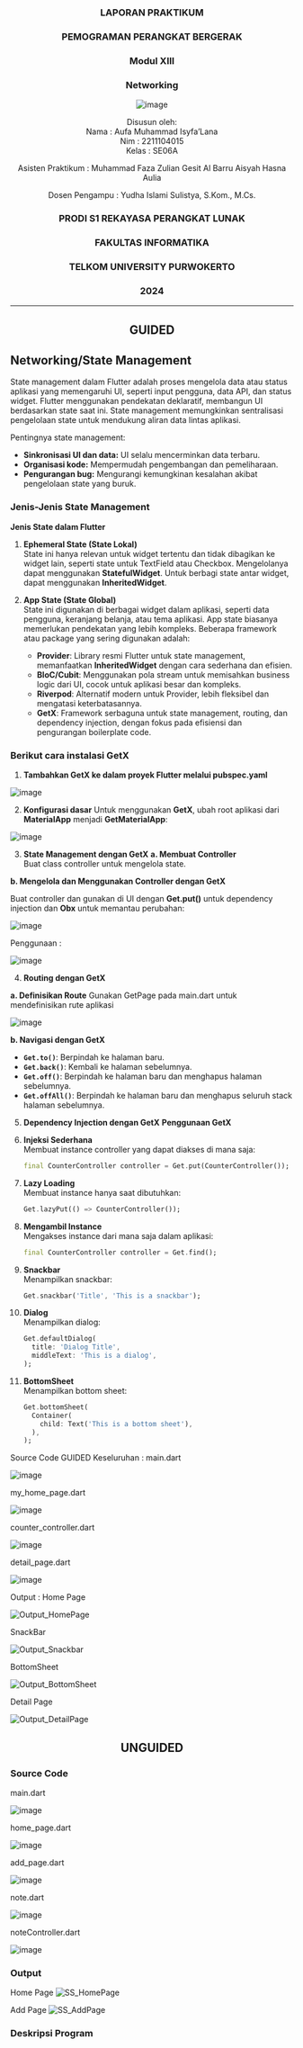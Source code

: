 <div align="center">

### LAPORAN PRAKTIKUM

### PEMOGRAMAN PERANGKAT BERGERAK

### Modul XIII
### Networking

![image](https://github.com/user-attachments/assets/2948daec-1e7a-4765-8f23-df638a387c87)

Disusun oleh:  
Nama : Aufa Muhammad Isyfa’Lana  
Nim : 2211104015  
Kelas : SE06A

Asisten Praktikum : 
Muhammad Faza Zulian Gesit Al Barru 
Aisyah Hasna Aulia 

Dosen Pengampu : 
Yudha Islami Sulistya, S.Kom., M.Cs. 

### PRODI S1 REKAYASA PERANGKAT LUNAK  
### FAKULTAS INFORMATIKA  
### TELKOM UNIVERSITY PURWOKERTO  
### 2024

</div>

---
<div align="center">

## GUIDED
</div>

## Networking/State Management
State management dalam Flutter adalah proses mengelola data atau status aplikasi yang memengaruhi UI, seperti input pengguna, data API, dan status widget. Flutter menggunakan pendekatan deklaratif, membangun UI berdasarkan state saat ini. State management memungkinkan sentralisasi pengelolaan state untuk mendukung aliran data lintas aplikasi.

Pentingnya state management:
- **Sinkronisasi UI dan data:** UI selalu mencerminkan data terbaru.
- **Organisasi kode:** Mempermudah pengembangan dan pemeliharaan.
- **Pengurangan bug:** Mengurangi kemungkinan kesalahan akibat pengelolaan state yang buruk.

### Jenis-Jenis State Management
**Jenis State dalam Flutter**  

1. **Ephemeral State (State Lokal)**  
   State ini hanya relevan untuk widget tertentu dan tidak dibagikan ke widget lain, seperti state untuk TextField atau Checkbox. Mengelolanya dapat menggunakan **StatefulWidget**. Untuk berbagi state antar widget, dapat menggunakan **InheritedWidget**.  

2. **App State (State Global)**  
   State ini digunakan di berbagai widget dalam aplikasi, seperti data pengguna, keranjang belanja, atau tema aplikasi. App state biasanya memerlukan pendekatan yang lebih kompleks. Beberapa framework atau package yang sering digunakan adalah:  
   - **Provider**: Library resmi Flutter untuk state management, memanfaatkan **InheritedWidget** dengan cara sederhana dan efisien.  
   - **BloC/Cubit**: Menggunakan pola stream untuk memisahkan business logic dari UI, cocok untuk aplikasi besar dan kompleks.  
   - **Riverpod**: Alternatif modern untuk Provider, lebih fleksibel dan mengatasi keterbatasannya.  
   - **GetX**: Framework serbaguna untuk state management, routing, dan dependency injection, dengan fokus pada efisiensi dan pengurangan boilerplate code.  

### Berikut cara instalasi GetX
1. **Tambahkan GetX ke dalam proyek Flutter melalui pubspec.yaml**

![image](https://github.com/user-attachments/assets/2cee6135-2c7d-47c5-bfde-ebfd95172ab8)

2. **Konfigurasi dasar**
Untuk menggunakan **GetX**, ubah root aplikasi dari **MaterialApp** menjadi **GetMaterialApp**:  

![image](https://github.com/user-attachments/assets/5c5d69fc-9ebb-44e2-bf8c-2cb6aad08c40)

3. **State Management dengan GetX**
**a. Membuat Controller**  
Buat class controller untuk mengelola state.

**b. Mengelola dan Menggunakan Controller dengan GetX**  

Buat controller dan gunakan di UI dengan **Get.put()** untuk dependency injection dan **Obx** untuk memantau perubahan:  


![image](https://github.com/user-attachments/assets/915866a2-4837-4702-acfd-fd5e4bd833d9)


Penggunaan :   

![image](https://github.com/user-attachments/assets/113d5f76-e392-4864-9d50-577d37d7722d)


4. **Routing dengan GetX**

**a. Definisikan Route**
Gunakan GetPage pada main.dart untuk mendefinisikan rute aplikasi 

![image](https://github.com/user-attachments/assets/9a27b9ca-3c52-4c25-93c7-d431d053fb49)

**b. Navigasi dengan GetX**  
- **`Get.to()`**: Berpindah ke halaman baru.  
- **`Get.back()`**: Kembali ke halaman sebelumnya.  
- **`Get.off()`**: Berpindah ke halaman baru dan menghapus halaman sebelumnya.  
- **`Get.offAll()`**: Berpindah ke halaman baru dan menghapus seluruh stack halaman sebelumnya.

5. **Dependency Injection dengan GetX**
**Penggunaan GetX**  

1. **Injeksi Sederhana**  
   Membuat instance controller yang dapat diakses di mana saja:  
   ```dart
   final CounterController controller = Get.put(CounterController());
   ```

2. **Lazy Loading**  
   Membuat instance hanya saat dibutuhkan:  
   ```dart
   Get.lazyPut(() => CounterController());
   ```

3. **Mengambil Instance**  
   Mengakses instance dari mana saja dalam aplikasi:  
   ```dart
   final CounterController controller = Get.find();
   ```

4. **Snackbar**  
   Menampilkan snackbar:  
   ```dart
   Get.snackbar('Title', 'This is a snackbar');
   ```

5. **Dialog**  
   Menampilkan dialog:  
   ```dart
   Get.defaultDialog(
     title: 'Dialog Title',
     middleText: 'This is a dialog',
   );
   ```

6. **BottomSheet**  
   Menampilkan bottom sheet:  
   ```dart
   Get.bottomSheet(
     Container(
       child: Text('This is a bottom sheet'),
     ),
   );
   ```
Source Code GUIDED Keseluruhan  : 
main.dart 

![image](https://github.com/user-attachments/assets/85c69424-db62-42c0-9f7a-a33c2ce319ed)


my_home_page.dart

![image](https://github.com/user-attachments/assets/9bc9754b-e5cd-4de2-9964-3899fc0795e7)

counter_controller.dart

![image](https://github.com/user-attachments/assets/72b4b44b-1f65-4a23-97fa-e336feedf75d)


detail_page.dart

![image](https://github.com/user-attachments/assets/b391a474-e741-4df4-a7d5-921b1bad2345)


Output : 
Home Page

![Output_HomePage](https://github.com/user-attachments/assets/26879d82-9f7c-4ee5-9814-203257483003)

SnackBar

![Output_Snackbar](https://github.com/user-attachments/assets/e9299ee5-aae7-4c5b-9473-6dc25e311e43)


BottomSheet

![Output_BottomSheet](https://github.com/user-attachments/assets/76f2fbdb-54a7-45c2-8906-2526841063c2)


Detail Page

![Output_DetailPage](https://github.com/user-attachments/assets/c6202f64-0879-4525-b892-6e83c627ea47)




<div align="center">

## UNGUIDED
</div>

### Source Code
main.dart 

![image](https://github.com/user-attachments/assets/7e7ad862-8227-4e3c-8b6a-8a0d64ee9c57)

home_page.dart

![image](https://github.com/user-attachments/assets/818be07c-d3b6-4b0a-8c69-2de675041dc6)

add_page.dart

![image](https://github.com/user-attachments/assets/b7bd44c6-b5b4-4e8c-b0ff-9f6a61bd02bb)

note.dart 

![image](https://github.com/user-attachments/assets/e5287cc5-81bb-48fa-b07a-991c7ad0524d)


noteController.dart

![image](https://github.com/user-attachments/assets/13f982e0-9bf5-46c7-9532-33525cb628fa)


### Output 
Home Page
![SS_HomePage](https://github.com/user-attachments/assets/4fd91a7e-e94c-4588-a746-37a10fd1056d)


Add Page 
![SS_AddPage](https://github.com/user-attachments/assets/0a11a687-2487-49f8-8f0d-b050f8330f93)


### Deskripsi Program 
